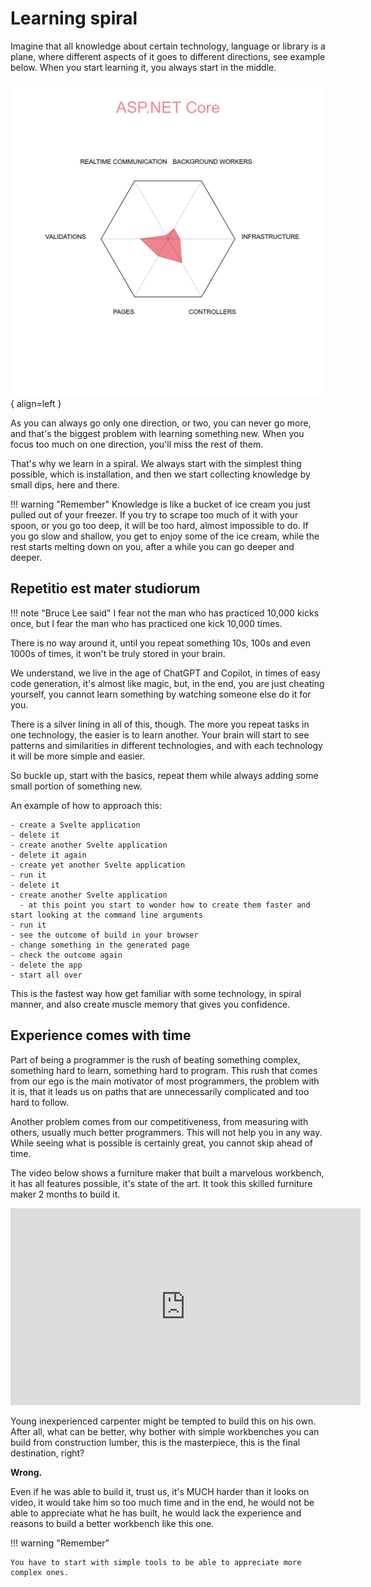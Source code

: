 # Learning spiral

Imagine that all knowledge about certain technology, language or library is a plane, where different aspects of it goes to different directions, see example below. When you start learning it, you always start in the middle.

![ASP.NET Core - Example of your knowledge about it](../assets/images/aspnet_core_star_diagram.png){ align=left }

As you can always go only one direction, or two, you can never go more, and that's the biggest problem with learning something new. When you focus too much on one direction, you'll miss the rest of them.

That's why we learn in a spiral. We always start with the simplest thing possible, which is installation, and then we start collecting knowledge by small dips, here and there.

!!! warning "Remember"
    Knowledge is like a bucket of ice cream you just pulled out of your freezer. If you try to scrape too much of it with your spoon, or you go too deep, it will be too hard, almost impossible to do. If you go slow and shallow, you get to enjoy some of the ice cream, while the rest starts melting down on you, after a while you can go deeper and deeper.

## Repetitio est mater studiorum

!!! note "Bruce Lee said" 
    I fear not the man who has practiced 10,000 kicks once, but I fear the man who has practiced one kick 10,000 times.

There is no way around it, until you repeat something 10s, 100s and even 1000s of times, it won't be truly stored in your brain.

We understand, we live in the age of ChatGPT and Copilot, in times of easy code generation, it's almost like magic, but, in the end, you are just cheating yourself, you cannot learn something by watching someone else do it for you.

There is a silver lining in all of this, though. The more you repeat tasks in one technology, the easier is to learn another. Your brain will start to see patterns and similarities in different technologies, and with each technology it will be more simple and easier.

So buckle up, start with the basics, repeat them while always adding some small portion of something new.

An example of how to approach this:

    - create a Svelte application
    - delete it
    - create another Svelte application
    - delete it again
    - create yet another Svelte application
    - run it
    - delete it
    - create another Svelte application
      - at this point you start to wonder how to create them faster and start looking at the command line arguments
    - run it
    - see the outcome of build in your browser
    - change something in the generated page
    - check the outcome again
    - delete the app
    - start all over


This is the fastest way how get familiar with some technology, in spiral manner, and also create muscle memory that gives you confidence.


## Experience comes with time

Part of being a programmer is the rush of beating something complex, something hard to learn, something hard to program. This rush that comes from our ego is the main motivator of most programmers, the problem with it is, that it leads us on paths that are unnecessarily complicated and too hard to follow.

Another problem comes from our competitiveness, from measuring with others, usually much better programmers. This will not help you in any way. While seeing what is possible is certainly great, you cannot skip ahead of time.


The video below shows a furniture maker that built a marvelous workbench, it has all features possible, it's state of the art. It took this skilled furniture maker 2 months to build it. 

<iframe width="560" height="315" src="https://www.youtube.com/embed/pvVrVdqA9OE?si=HVc9nPo98_LTJj9N" title="YouTube video player" frameborder="0" allow="accelerometer; autoplay; clipboard-write; encrypted-media; gyroscope; picture-in-picture; web-share" allowfullscreen></iframe>

Young inexperienced carpenter might be tempted to build this on his own. After all, what can be better, why bother with simple workbenches you can build from construction lumber, this is the masterpiece, this is the final destination, right? 

__Wrong.__

Even if he was able to build it, trust us, it's MUCH harder than it looks on video, it would take him so too much time and in the end, he would not be able to appreciate what he has built, he would lack the experience and reasons to build a better workbench like this one.


!!! warning "Remember"
    
    You have to start with simple tools to be able to appreciate more complex ones.
